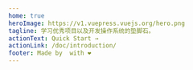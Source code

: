 ```yaml
---
home: true
heroImage: https://v1.vuepress.vuejs.org/hero.png
tagline: 学习优秀项目以及开发操作系统的垫脚石。
actionText: Quick Start →
actionLink: /doc/introduction/
footer: Made by  with ❤️
---
```

